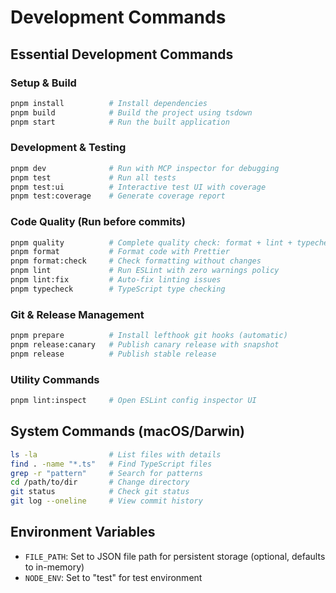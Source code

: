 # Development Commands

## Essential Development Commands

### Setup & Build

```bash
pnpm install          # Install dependencies
pnpm build            # Build the project using tsdown
pnpm start            # Run the built application
```

### Development & Testing

```bash
pnpm dev              # Run with MCP inspector for debugging
pnpm test             # Run all tests
pnpm test:ui          # Interactive test UI with coverage
pnpm test:coverage    # Generate coverage report
```

### Code Quality (Run before commits)

```bash
pnpm quality          # Complete quality check: format + lint + typecheck + test
pnpm format           # Format code with Prettier
pnpm format:check     # Check formatting without changes
pnpm lint             # Run ESLint with zero warnings policy
pnpm lint:fix         # Auto-fix linting issues
pnpm typecheck        # TypeScript type checking
```

### Git & Release Management

```bash
pnpm prepare          # Install lefthook git hooks (automatic)
pnpm release:canary   # Publish canary release with snapshot
pnpm release          # Publish stable release
```

### Utility Commands

```bash
pnpm lint:inspect     # Open ESLint config inspector UI
```

## System Commands (macOS/Darwin)

```bash
ls -la                # List files with details
find . -name "*.ts"   # Find TypeScript files
grep -r "pattern"     # Search for patterns
cd /path/to/dir       # Change directory
git status            # Check git status
git log --oneline     # View commit history
```

## Environment Variables

- `FILE_PATH`: Set to JSON file path for persistent storage (optional, defaults to in-memory)
- `NODE_ENV`: Set to "test" for test environment
